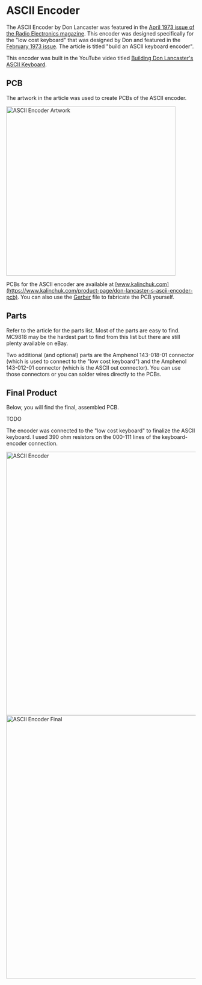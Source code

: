 # ASCII Encoder

The ASCII Encoder by Don Lancaster was featured in the [April 1973 issue of the Radio Electronics magazine](https://deramp.com/swtpc.com/RadioElectronics/Apr1973/RE_Apr1973.htm). This encoder was designed specifically for the "low cost keyboard" that was designed by Don and featured in the [February 1973 issue](../low_cost_keyboard/low_cost_keyboard_2_73.pdf). The article is titled "build an ASCII keyboard encoder".

This encoder was built in the YouTube video titled [Building Don Lancaster's ASCII Keyboard](https://youtu.be/akgyQJSSxYs).

## PCB

The artwork in the article was used to create PCBs of the ASCII encoder.

<img width="450" alt="ASCII Encoder Artwork" src="https://github.com/user-attachments/assets/942468d2-9d38-4df9-a971-efdca3c67746">

PCBs for the ASCII encoder are available at [www.kalinchuk.com](https://www.kalinchuk.com/product-page/don-lancaster-s-ascii-encoder-pcb). You can also use the [Gerber](gerber.zip) file to fabricate the PCB yourself.

## Parts

Refer to the article for the parts list. Most of the parts are easy to find. MC9818 may be the hardest part to find from this list but there are still plenty available on eBay.

Two additional (and optional) parts are the Amphenol 143-018-01 connector (which is used to connect to the "low cost keyboard") and the Amphenol 143-012-01 connector (which is the ASCII out connector). You can use those connectors or you can solder wires directly to the PCBs.

## Final Product

Below, you will find the final, assembled PCB.

TODO

The encoder was connected to the "low cost keyboard" to finalize the ASCII keyboard. I used 390 ohm resistors on the 000-111 lines of the keyboard-encoder connection.

<img width="700" alt="ASCII Encoder" src="https://github.com/user-attachments/assets/4ce7fed8-444e-4dd7-ad1f-ebafa63ff341">

<img width="700" alt="ASCII Encoder Final" src="https://github.com/user-attachments/assets/8088314b-c85e-4f7e-b2e5-955f0d96aad9">
